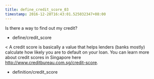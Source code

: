```yaml
---
title: define_credit_score_03
timestamp: 2016-12-28T16:43:01.525032347+08:00
---
```


Is there a way to find out my credit?
* define/credit_score

< A credit score is basically a value that helps lenders (banks mostly) calculate how likely you are to default on your loan. You can learn more about credit scores in Singapore here http://www.creditbureau.com.sg/credit-score.
* definition/credit_score
